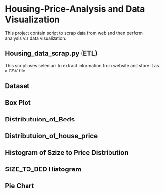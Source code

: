 # Housing-Price-Analysis and Data Visualization
This project contain script to scrap data from web and then perform analysis via data visualization.<br />
## Housing_data_scrap.py (ETL)
This script uses selenium to extract information from website and store it as a CSV file
## Dataset
## Box Plot
## Distributuion_of_Beds
## Distributuion_of_house_price
## Histogram of Szize to Price Distribution
## SIZE_TO_BED Histogram
## Pie Chart



